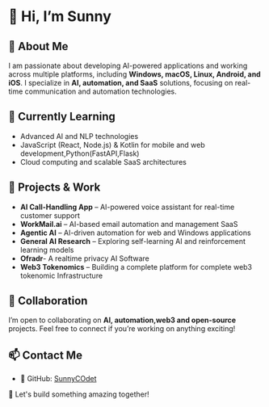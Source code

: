 # 👋 Hi, I’m Sunny

## 👀 About Me  
I am passionate about developing AI-powered applications and working across multiple platforms, including **Windows, macOS, Linux, Android, and iOS**. I specialize in **AI, automation, and SaaS** solutions, focusing on real-time communication and automation technologies.  

## 🌱 Currently Learning  
- Advanced AI and NLP technologies  
- JavaScript (React, Node.js) & Kotlin for mobile and web development,Python(FastAPI,Flask)  
- Cloud computing and scalable SaaS architectures  

## 💼 Projects & Work  
- **AI Call-Handling App** – AI-powered voice assistant for real-time customer support  
- **WorkMail.ai** – AI-based email automation and management SaaS  
- **Agentic AI** – AI-driven automation for web and Windows applications  
- **General AI Research** – Exploring self-learning AI and reinforcement learning models
- **Ofradr**- A realtime privacy AI Software
- **Web3 Tokenomics** – Building a complete platform for complete web3 tokenomic Infrastructure 
## 💞️ Collaboration  
I’m open to collaborating on **AI, automation,web3 and open-source** projects. Feel free to connect if you’re working on anything exciting!  

## 📫 Contact Me  
- 🐙 GitHub: [SunnyCOdet](https://github.com/SunnyCOdet)  

🚀 Let's build something amazing together!  
